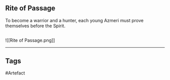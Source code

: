 ## Rite of Passage
To become a warrior and a hunter, each young
Azmeri must prove themselves before the Spirit.
## 
![[Rite of Passage.png]]

---
## Tags
#Artefact